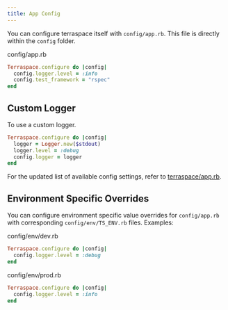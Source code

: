 ```yaml
---
title: App Config
---
```


You can configure terraspace itself with `config/app.rb`. This file is directly within the `config` folder.

config/app.rb

```ruby
Terraspace.configure do |config|
  config.logger.level = :info
  config.test_framework = "rspec"
end
```

## Custom Logger

To use a custom logger.

```ruby
Terraspace.configure do |config|
  logger = Logger.new($stdout)
  logger.level = :debug
  config.logger = logger
end
```

For the updated list of available config settings, refer to [terraspace/app.rb](https://github.com/boltops-tools/terraspace/blob/master/lib/terraspace/app.rb).

## Environment Specific Overrides

You can configure environment specific value overrides for `config/app.rb` with corresponding `config/env/TS_ENV.rb` files. Examples:

config/env/dev.rb

```ruby
Terraspace.configure do |config|
  config.logger.level = :debug
end
```

config/env/prod.rb

```ruby
Terraspace.configure do |config|
  config.logger.level = :info
end
```
